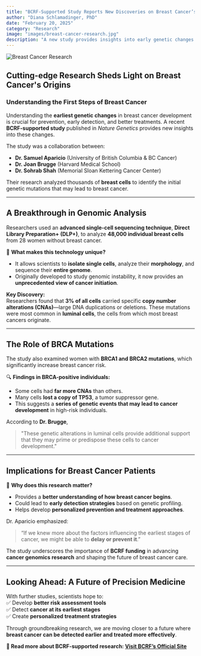 ```yaml
---
title: "BCRF-Supported Study Reports New Discoveries on Breast Cancer’s Origins"
author: "Diana Schlamadinger, PhD"
date: "February 20, 2025"
category: "Research"
image: "images/breast-cancer-research.jpg"
description: "A new study provides insights into early genetic changes in breast cancer, paving the way for better prevention and early detection."
---
```


![Breast Cancer Research](https://www.bcrf.org/wp-content/uploads/2025/02/bcrf-breast-cancer-origins-study.png)

## Cutting-edge Research Sheds Light on Breast Cancer's Origins  

### Understanding the First Steps of Breast Cancer  
Understanding the **earliest genetic changes** in breast cancer development is crucial for prevention, early detection, and better treatments. A recent **BCRF-supported study** published in *Nature Genetics* provides new insights into these changes.  

The study was a collaboration between:  
- **Dr. Samuel Aparicio** (University of British Columbia & BC Cancer)  
- **Dr. Joan Brugge** (Harvard Medical School)  
- **Dr. Sohrab Shah** (Memorial Sloan Kettering Cancer Center)  

Their research analyzed thousands of **breast cells** to identify the initial genetic mutations that may lead to breast cancer.

---

## A Breakthrough in Genomic Analysis  
Researchers used an **advanced single-cell sequencing technique**, **Direct Library Preparation+ (DLP+)**, to analyze **48,000 individual breast cells** from 28 women without breast cancer.  

🔬 **What makes this technology unique?**  
- It allows scientists to **isolate single cells**, analyze their **morphology**, and sequence their **entire genome**.  
- Originally developed to study genomic instability, it now provides an **unprecedented view of cancer initiation**.  

**Key Discovery:**  
Researchers found that **3% of all cells** carried specific **copy number alterations (CNAs)**—large DNA duplications or deletions. These mutations were most common in **luminal cells**, the cells from which most breast cancers originate.

---

## The Role of BRCA Mutations  
The study also examined women with **BRCA1 and BRCA2 mutations**, which significantly increase breast cancer risk.  

🔍 **Findings in BRCA-positive individuals:**  
- Some cells had **far more CNAs** than others.  
- Many cells **lost a copy of TP53**, a tumor suppressor gene.  
- This suggests a **series of genetic events that may lead to cancer development** in high-risk individuals.

According to **Dr. Brugge**,  
> "These genetic alterations in luminal cells provide additional support that they may prime or predispose these cells to cancer development."

---

## Implications for Breast Cancer Patients  
🔹 **Why does this research matter?**  
- Provides a **better understanding of how breast cancer begins**.  
- Could lead to **early detection strategies** based on genetic profiling.  
- Helps develop **personalized prevention and treatment approaches**.  

Dr. Aparicio emphasized:  
> “If we knew more about the factors influencing the earliest stages of cancer, we might be able to **delay or prevent it**.”

The study underscores the importance of **BCRF funding** in advancing **cancer genomics research** and shaping the future of breast cancer care.

---

## Looking Ahead: A Future of Precision Medicine  
With further studies, scientists hope to:  
✅ Develop **better risk assessment tools**  
✅ Detect **cancer at its earliest stages**  
✅ Create **personalized treatment strategies**  

Through groundbreaking research, we are moving closer to a future where **breast cancer can be detected earlier and treated more effectively**.

**🔗 Read more about BCRF-supported research: [Visit BCRF’s Official Site](https://www.bcrf.org/)**  
